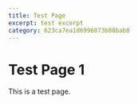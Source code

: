 ```yaml
---
title: Test Page
excerpt: test excerpt
category: 623ca7ea1d6996073b08bab0
---
```


# Test Page 1

This is a test page.
